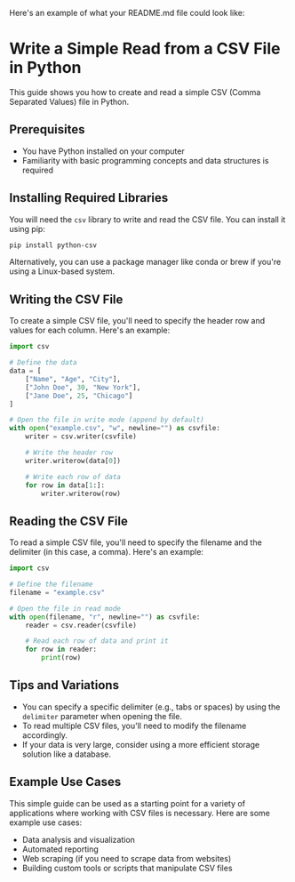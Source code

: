 Here's an example of what your README.md file could look like:

# Write a Simple Read from a CSV File in Python

This guide shows you how to create and read a simple CSV (Comma Separated Values) file in Python.

## Prerequisites

*   You have Python installed on your computer
*   Familiarity with basic programming concepts and data structures is required

## Installing Required Libraries

You will need the `csv` library to write and read the CSV file. You can install it using pip:

```bash
pip install python-csv
```

Alternatively, you can use a package manager like conda or brew if you're using a Linux-based system.

## Writing the CSV File

To create a simple CSV file, you'll need to specify the header row and values for each column. Here's an example:

```python
import csv

# Define the data
data = [
    ["Name", "Age", "City"],
    ["John Doe", 30, "New York"],
    ["Jane Doe", 25, "Chicago"]
]

# Open the file in write mode (append by default)
with open("example.csv", "w", newline="") as csvfile:
    writer = csv.writer(csvfile)

    # Write the header row
    writer.writerow(data[0])

    # Write each row of data
    for row in data[1:]:
        writer.writerow(row)
```

## Reading the CSV File

To read a simple CSV file, you'll need to specify the filename and the delimiter (in this case, a comma). Here's an example:

```python
import csv

# Define the filename
filename = "example.csv"

# Open the file in read mode
with open(filename, "r", newline="") as csvfile:
    reader = csv.reader(csvfile)

    # Read each row of data and print it
    for row in reader:
        print(row)
```

## Tips and Variations

*   You can specify a specific delimiter (e.g., tabs or spaces) by using the `delimiter` parameter when opening the file.
*   To read multiple CSV files, you'll need to modify the filename accordingly.
*   If your data is very large, consider using a more efficient storage solution like a database.

## Example Use Cases

This simple guide can be used as a starting point for a variety of applications where working with CSV files is necessary. Here are some example use cases:

*   Data analysis and visualization
*   Automated reporting
*   Web scraping (if you need to scrape data from websites)
*   Building custom tools or scripts that manipulate CSV files